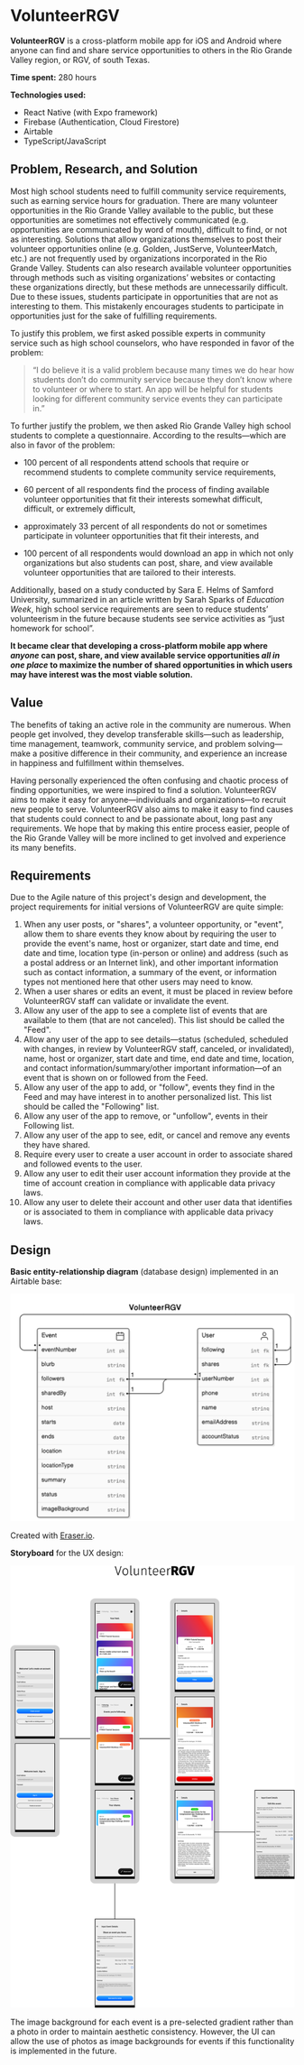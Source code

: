 ﻿# VolunteerRGV

**VolunteerRGV** is a cross-platform mobile app for iOS and Android where anyone can find and share service opportunities to others in the Rio Grande Valley region, or RGV, of south Texas.

**Time spent:** 280 hours

**Technologies used:**
- React Native (with Expo framework)
- Firebase (Authentication, Cloud Firestore)
- Airtable
- TypeScript/JavaScript

## Problem, Research, and Solution

Most high school students need to fulfill community service requirements, such as earning service hours for graduation. There are many volunteer opportunities in the Rio Grande Valley available to the public, but these opportunities are sometimes not effectively communicated (e.g. opportunities are communicated by word of mouth), difficult to find, or not as interesting. Solutions that allow organizations themselves to post their volunteer opportunities online (e.g. Golden, JustServe, VolunteerMatch, etc.) are not frequently used by organizations incorporated in the Rio Grande Valley. Students can also research available volunteer opportunities through methods such as visiting organizations’ websites or contacting these organizations directly, but these methods are unnecessarily difficult. Due to these issues, students participate in opportunities that are not as interesting to them. This mistakenly encourages students to participate in opportunities just for the sake of fulfilling requirements.

To justify this problem, we first asked possible experts in community service such as high school counselors, who have responded in favor of the problem:

> “I do believe it is a valid problem because many times we do hear how students don’t do community service because they don’t know where to volunteer or where to start. An app will be helpful for students looking for different community service events they can participate in.”

To further justify the problem, we then asked Rio Grande Valley high school students to complete a questionnaire. According to the results—which are also in favor of the problem:

- 100 percent of all respondents attend schools that require or recommend students to complete community service requirements,

- 60 percent of all respondents find the process of finding available volunteer opportunities that fit their interests somewhat difficult, difficult, or extremely difficult,

- approximately 33 percent of all respondents do not or sometimes participate in volunteer opportunities that fit their interests, and

- 100 percent of all respondents would download an app in which not only organizations but also students can post, share, and view available volunteer opportunities that are tailored to their interests.

Additionally, based on a study conducted by Sara E. Helms of Samford University, summarized in an article written by Sarah Sparks of  _Education Week_, high school service requirements are seen to reduce students’ volunteerism in the future because students see service activities as “just homework for school”.

**It became clear that developing a cross-platform mobile app where _anyone_ can post, share, and view available service opportunities _all in one place_ to maximize the number of shared opportunities in which users may have interest was the most viable solution.**

## Value

The benefits of taking an active role in the community are numerous. When people get involved, they develop transferable skills—such as leadership, time management, teamwork, community service, and problem solving—make a positive difference in their community, and experience an increase in happiness and fulfillment within themselves.

Having personally experienced the often confusing and chaotic process of finding opportunities, we were inspired to find a solution. VolunteerRGV aims to make it easy for anyone—individuals and organizations—to recruit new people to serve. VolunteerRGV also aims to make it easy to find causes that students could connect to and be passionate about, long past any requirements. We hope that by making this entire process easier, people of the Rio Grande Valley will be more inclined to get involved and experience its many benefits.

## Requirements

Due to the Agile nature of this project's design and development, the project requirements for initial versions of VolunteerRGV are quite simple:

1. When any user posts, or "shares", a volunteer opportunity, or "event", allow them to share events they know about by requiring the user to provide the event's name, host or organizer, start date and time, end date and time, location type (in-person or online) and address (such as a postal address or an Internet link), and other important information such as contact information, a summary of the event, or information types not mentioned here that other users may need to know.
2. When a user shares or edits an event, it must be placed in review before VolunteerRGV staff can validate or invalidate the event.
3. Allow any user of the app to see a complete list of events that are available to them (that are not canceled). This list should be called the "Feed".
4. Allow any user of the app to see details—status (scheduled, scheduled with changes, in review by VolunteerRGV staff, canceled, or invalidated), name, host or organizer, start date and time, end date and time, location, and contact information/summary/other important information—of an event that is shown on or followed from the Feed.
5. Allow any user of the app to add, or "follow", events they find in the Feed and may have interest in to another personalized list. This list should be called the "Following" list.
6. Allow any user of the app to remove, or "unfollow", events in their Following list.
7. Allow any user of the app to see, edit, or cancel and remove any events they have shared.
8. Require every user to create a user account in order to associate shared and followed events to the user.
9. Allow any user to edit their user account information they provide at the time of account creation in compliance with applicable data privacy laws.
10. Allow any user to delete their account and other user data that identifies or is associated to them in compliance with applicable data privacy laws.

## Design

**Basic entity-relationship diagram** (database design) implemented in an Airtable base:

![Basic entity-relationship diagram](ERD-corrected.png)

Created with [Eraser.io](https://www.eraser.io).

**Storyboard** for the UX design:

![Storyboard](Storyboard.png)

The image background for each event is a pre-selected gradient rather than a photo in order to maintain aesthetic consistency. However, the UI can allow the use of photos as image backgrounds for events if this functionality is implemented in the future.
